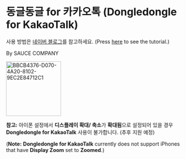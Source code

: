 # 동글동글 for 카카오톡 (Dongledongle for KakaoTalk)

사용 방법은 [네이버 블로그](https://m.blog.naver.com/saucecompany_/222913432446)를 참고하세요. (Press [here](https://m.blog.naver.com/saucecompany_/222913432446) to see the tutorial.)

By SAUCE COMPANY

<img width="150" alt="BBCB4376-D070-4A20-8102-9EC2E84712C1" src="https://user-images.githubusercontent.com/82555878/198803679-c3f86b82-968e-4495-9f78-620f5c86f118.png">


**참고:** 아이폰 설정에서 **디스플레이 확대/ 축소**가 **확대됨**으로 설정되어 있을 경우 **Dongledongle for KakaoTalk** 사용이 불가합니다. (추후 지원 예정)

(**Note:** **Dongledongle for KakaoTalk** currently does not support iPhones that have **Display Zoom** set to **Zoomed**.)

